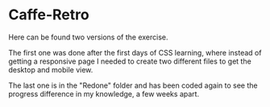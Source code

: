 # Caffe-Retro
Here can be found two versions of the exercise. 

The first one was done after the first days of CSS learning, where instead of getting a responsive page I needed to create two different files to get the desktop and mobile view. 

The last one is in the "Redone" folder and has been coded again to see the progress difference in my knowledge, a few weeks apart.
